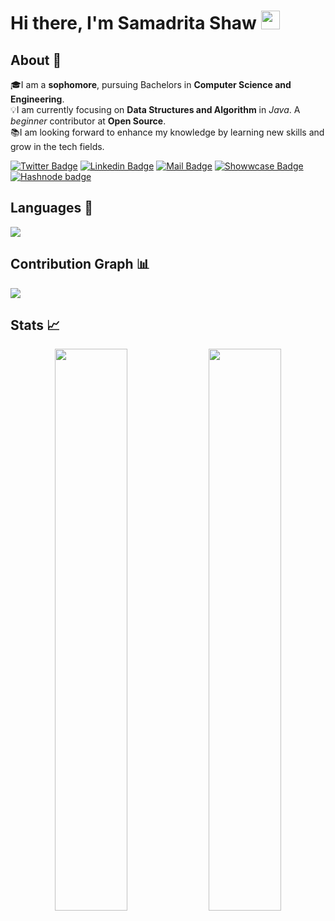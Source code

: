 # Hi there, I'm Samadrita Shaw <img src="https://raw.githubusercontent.com/aemmadi/aemmadi/master/wave.gif" width="30px">
## About 👋
🎓I am a **sophomore**, pursuing Bachelors in **Computer Science and Engineering**. <br>
💡I am currently focusing on **Data Structures and Algorithm** in *Java*. A *beginner* contributor at **Open Source**. <br>
📚I am looking forward to enhance my knowledge by learning new skills and grow in the tech fields.

[![Twitter Badge](https://img.shields.io/badge/Twitter-blue?style=flat&labelColor=1ca0f1&logo=twitter&logoColor=white&link=https://twitter.com/shawsamadrita)](https://twitter.com/shawsamadrita)
[![Linkedin Badge](https://img.shields.io/badge/LinkedIn-darkblue?style=flat&labelColor=0e76a8&logo=linkedin&logoColor=white&link=https://www.linkedin.com/in/samadrita-shaw-640865205/)](https://www.linkedin.com/in/samadrita-shaw-640865205/)
[![Mail Badge](https://img.shields.io/badge/Gmail-orange?style=flat&labelColor=c0392b&logo=gmail&logoColor=white&mailto=shawsamadrita@gmail.com)](mailto:shawsamadrita@gmail.com)
[![Showwcase Badge](https://img.shields.io/badge/Showwcase-black?style=flat&labelColor=000000&logo=showwcase&logoColor=white&link=https://www.showwcase.com/samadrita)](https://www.showwcase.com/samadrita)
[![Hashnode badge](https://img.shields.io/badge/Hashnode-violet?style=flat&labelColor=C55FFC&logo=blog&logoColor=white&link=https://samadritashaw.hashnode.dev/)](https://samadritashaw.hashnode.dev/)
<br/>

## Languages 📝
<img
     src="https://github-readme-stats.vercel.app/api/top-langs/?username=Samadrita-Shaw&layout=compact&theme=tokyonight"
     />
## Contribution Graph 📊
<img
     src="https://activity-graph.herokuapp.com/graph?username=Samadrita-Shaw&theme=chartreuse-dark"
     />
## Stats 📈
<p align="center">
<img width="48%" src="https://github-readme-stats.vercel.app/api?username=Samadrita-Shaw&show_icons=true&theme=tokyonight" />     
 <img width="48%" src="https://github-readme-streak-stats.herokuapp.com/?user=Samadrita-Shaw&show_icons=true&theme=tokyonight" />
     <p/>
